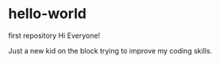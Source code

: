 # hello-world
first repository
Hi Everyone!

Just a new kid on the block trying to improve my coding skills.
